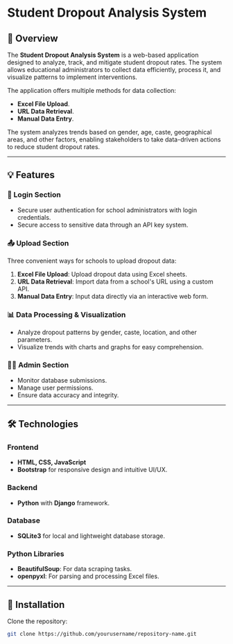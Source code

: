# Student Dropout Analysis System

## 📌 Overview
The **Student Dropout Analysis System** is a web-based application designed to analyze, track, and mitigate student dropout rates. The system allows educational administrators to collect data efficiently, process it, and visualize patterns to implement interventions.

The application offers multiple methods for data collection:
- **Excel File Upload**.
- **URL Data Retrieval**.
- **Manual Data Entry**.

The system analyzes trends based on gender, age, caste, geographical areas, and other factors, enabling stakeholders to take data-driven actions to reduce student dropout rates.

---

## 💡 Features
### 🔑 Login Section
- Secure user authentication for school administrators with login credentials.
- Secure access to sensitive data through an API key system.

### 📤 Upload Section
Three convenient ways for schools to upload dropout data:
1. **Excel File Upload**: Upload dropout data using Excel sheets.
2. **URL Data Retrieval**: Import data from a school's URL using a custom API.
3. **Manual Data Entry**: Input data directly via an interactive web form.

### 📊 Data Processing & Visualization
- Analyze dropout patterns by gender, caste, location, and other parameters.
- Visualize trends with charts and graphs for easy comprehension.

### 👨‍💼 Admin Section
- Monitor database submissions.
- Manage user permissions.
- Ensure data accuracy and integrity.

---

## 🛠️ Technologies
### **Frontend**
- **HTML, CSS, JavaScript**
- **Bootstrap** for responsive design and intuitive UI/UX.

### **Backend**
- **Python** with **Django** framework.

### **Database**
- **SQLite3** for local and lightweight database storage.

### **Python Libraries**
- **BeautifulSoup**: For data scraping tasks.
- **openpyxl**: For parsing and processing Excel files.

---

## 🚀 Installation

Clone the repository:

```bash
git clone https://github.com/yourusername/repository-name.git

